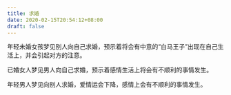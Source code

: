```yaml
---
title: 求婚
date: 2020-02-15T20:54:12+08:00
draft: false
---
```


年轻未婚女孩梦见别人向自己求婚，预示着将会有中意的“白马王子”出现在自己生活上，并会引起对方的注意。<br>


已婚女人梦见男人向自己求婚，预示着感情生活上将会有不顺利的事情发生。<br>


年轻男人梦见向别人求婚，爱情运会下降，感情上会有不顺利的事情发生。<br>
